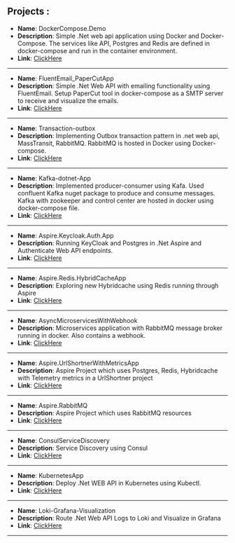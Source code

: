 ## Projects :

   - **Name**: DockerCompose.Demo
   - **Description**: Simple .Net web api application using Docker and Docker-Compose. The services like API, Postgres and Redis 
                are defined in docker-compose and run in the container environment.
   - **Link**: [ClickHere](https://github.com/r-manimaran/dotnet-containerized-projects/tree/main/DockerCompose.Demo)
------------------------------------------
   - **Name**: FluentEmail_PaperCutApp
   - **Description**: Simple .Net Web API with emailing functionality using FluentEmail. Setup PaperCut tool in docker-compose 
                as a SMTP server to receive and visualize the emails.
   - **Link**: [ClickHere](https://github.com/r-manimaran/dotnet-containerized-projects/tree/main/FluentEmail_PaperCutApp/EmailSenderApi)
--------------------------------------------
   - **Name**: Transaction-outbox
   - **Description**: Implementing Outbox transaction pattern in .net web api, MassTransit, RabbitMQ. RabbitMQ is hosted in Docker using Docker-compose.
   - **Link**: [ClickHere](https://github.com/r-manimaran/dotnet-containerized-projects/tree/main/Transactional-Outbox/Outbox-Pattern-App)
---------------------------------------------
   - **Name**: Kafka-dotnet-App
   - **Description**: Implemented producer-consumer using Kafa. Used confluent Kafka nuget package to produce and consume messages. Kafka with zookeeper and control center are hosted in docker using docker-compose file. 
   - **Link**: [ClickHere](https://github.com/r-manimaran/dotnet-containerized-projects/tree/main/Kafka-dotnet-App)
----------------------------------------------
   - **Name**: Aspire.Keycloak.Auth.App
   - **Description**: Running KeyCloak and Postgres in .Net Aspire and Authenticate Web API endpoints.
   - **Link**: [ClickHere](https://github.com/r-manimaran/dotnet-containerized-projects/tree/main/Aspire.Keycloak.Auth.App)
-----------------------------------------------
   - **Name**: Aspire.Redis.HybridCacheApp
   - **Description**: Exploring new Hybridcache using Redis running through Aspire
   - **Link**: [ClickHere](https://github.com/r-manimaran/dotnet-containerized-projects/tree/main/Aspire.Redis.HybridCacheApp)
-----------------------------------------------
   - **Name**: AsyncMicroservicesWithWebhook
   - **Description**: Microservices application with RabbitMQ message broker running in docker. Also contains a webhook.
   - **Link**: [ClickHere](https://github.com/r-manimaran/dotnet-containerized-projects/tree/main/AsyncMicroservicesWithWebhook)
-----------------------------------------------
   - **Name**: Aspire.UrlShortnerWithMetricsApp
   - **Description**: Aspire Project which uses Postgres, Redis, Hybridcache with Telemetry metrics in a UrlShortner project
   - **Link**: [ClickHere](https://github.com/r-manimaran/dotnet-containerized-projects/tree/main/Aspire.UrlShortnerWithMetricsApp)
-----------------------------------------------
   - **Name**: Aspire.RabbitMQ
   - **Description**: Aspire Project which uses RabbitMQ resources
   - **Link**: [ClickHere](https://github.com/r-manimaran/dotnet-containerized-projects/tree/main/Aspire.RabbitMQ/AspireDemo)
-----------------------------------------------
   - **Name**: ConsulServiceDiscovery
   - **Description**: Service Discovery using Consul
   - **Link**: [ClickHere](https://github.com/r-manimaran/dotnet-containerized-projects/tree/main/ConsulServiceDiscovery)
-----------------------------------------------
   - **Name**: KubernetesApp
   - **Description**: Deploy .Net WEB API in Kubernetes using Kubectl.
   - **Link**: [ClickHere](https://github.com/r-manimaran/dotnet-containerized-projects/tree/main/KubernetesApp)
-----------------------------------------------
   - **Name**: Loki-Grafana-Visualization
   - **Description**: Route .Net Web API Logs to Loki and Visualize in Grafana
   - **Link**: [ClickHere](https://github.com/r-manimaran/dotnet-containerized-projects/tree/main/Loki-Grafana-Visualization)
-----------------------------------------------


